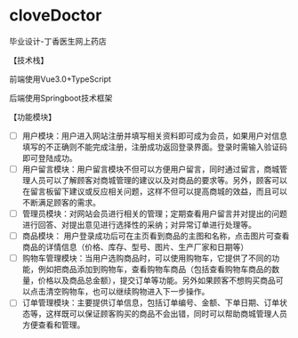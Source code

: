 # cloveDoctor

毕业设计-丁香医生网上药店

【技术栈】

前端使用Vue3.0+TypeScript

后端使用Springboot技术框架



【功能模块】
- [ ] 用户模块：用户进入网站注册并填写相关资料即可成为会员，如果用户对信息填写的不正确则不能完成注册，注册成功返回登录界面。登录时需输入验证码即可登陆成功。
- [ ] 用户留言模块：用户留言模块不但可以方便用户留言，同时通过留言，商城管理人员可以了解顾客对商城管理的建议以及对商品的要求等。另外，顾客可以在留言板留下建议或反应相关问题，这样不但可以提高商城的效益，而且可以不断满足顾客的需求。
- [ ] 管理员模块：对网站会员进行相关的管理；定期查看用户留言并对提出的问题进行回答、对提出意见进行选择性的采纳；对异常订单进行处理等。 
- [ ] 商品模块： 用户登录成功后可在主页看到商品的主图和名称，点击图片可查看商品的详情信息（价格、库存、型号、图片、生产厂家和日期等）
- [ ] 购物车管理模块：当用户选购商品时，可以使用购物车，它提供了不同的功能，例如把商品添加到购物车，查看购物车商品（包括查看购物车商品的数量，价格以及商品总金额），提交订单等功能。另外如果顾客不想购买商品可以点击清空购物车，也可以继续购物进入下一步操作。
- [ ] 订单管理模块：主要提供订单信息，包括订单编号、金额、下单日期、订单状态等，这样既可以保证顾客购买的商品不会出错，同时可以帮助商城管理人员方便查看和管理。